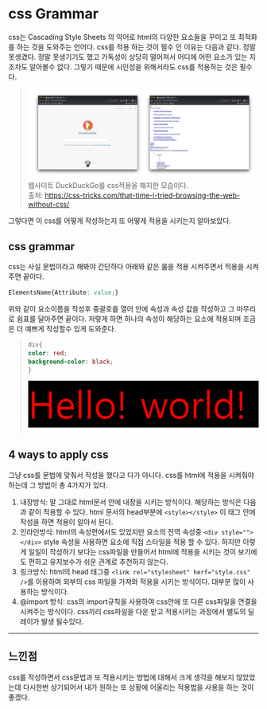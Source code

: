 # css Grammar

css는 Cascading Style Sheets 의 약어로 html의 다양한 요소들을 꾸미고 또 최적화를 하는 것을 도와주는 언어다. css를 적용 하는 것이 필수 인 이유는 다음과 같다.
정말 못생겼다. 정말 못생기기도 했고 가독성이 상당히 떨어져서 어디에 어떤 요소가 있는 지 조차도 알아볼수 없다. 그렇기 때문에 시인성을 위해서라도 css를 적용하는 것은 필수다.
> ![img.png](../examples/221219-css-grammar-example.png)
> 웹사이트 DuckDuckGo를 css적용을 해지한 모습이다. <br/>
> 출처: https://css-tricks.com/that-time-i-tried-browsing-the-web-without-css/

그렇다면 이 css를 어떻게 작성하는지 또 어떻게 적용을 시키는지 알아보았다.

## css grammar

css는 사실 문법이라고 해봐야 간단하다 아래와 같은 룰을 적용 시켜주면서 적용을 시켜주면 끝이다.
```css
ElementsName{Attribute: value;}
```
위와 같이 요소이름을 작성후 중괄호를 열어 안에 속성과 속성 값을 작성하고 그 마무리로 쉼표를 달아주면 끝이다. 저렇게 하면 하나의 속성이 해당하는 요소에 적용되며 조금은 더 예쁘게 작성할수 있게 도와준다.

>```css
> div{
>color: red;
>background-color: black;
> }
>```
>![img.png](../examples/221219-css-grammar-example2.png)

## 4 ways to apply css

그냥 css를 문법에 맞춰서 작성을 했다고 다가 아니다. css를 html에 적용을 시켜줘야 하는데 그 방법이 총 4가지가 있다.

1. 내장방식: 말 그대로 html문서 안에 내장을 시키는 방식이다. 해당하는 방식은 다음과 같이 적용할 수 있다. html 문서의 head부분에 `<style></style>` 이 태그 안에 작성을 하면 적용이 알아서 된다.
2. 인라인방식: html의 속성편에서도 있었지만 요소의 전역 속성중 `<div style=""></div>` style 속성을 사용하면 요소에 직접 스타일을 적용 할 수 있다. 하지만 이렇게 일일이 작성하기 보다는 css파일을 만들어서 html에 적용을 시키는 것이 보기에도 편하고 유지보수가 쉬운 관계로 추천하지 않는다.
3. 링크방식: html의 head 태그중 `<link rel="stylesheet" herf="style.css" />`를 이용하여 외부의 css 파일을 가져와 적용을 시키는 방식이다. 대부분 많이 사용하는 방식이다.
4. @import 방식: css의 import규칙을 사용하여 css안에 또 다른 css파일을 연결을 시켜주는 방식이다. css끼리 css파일을 다운 받고 적용시키는 과정에서 별도의 딜레이가 발생 될수있다.

----
## 느낀점
css를 작성하면서 css문법과 또 적용시키는 방법에 대해서 크게 생각을 해보지 않았었는데 다시한번 상기되어서 내가 원하는 또 상황에 어울리는 적용법을 사용을 하는 것이 좋겠다.